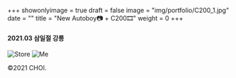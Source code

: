 +++
showonlyimage = true
draft = false
image = "img/portfolio/C200_1.jpg"
date = ""
title = "New Autoboy📷 + C200🎞"
weight = 0
+++

#### 2021.03 삼일절 강릉

![Store][1]
![Me][2]

[1]: https://jisun-choi.github.io/choi//img/portfolio/C200_2.jpg
[2]: https://jisun-choi.github.io/choi//img/portfolio/C200_3.jpg

©2021 CHOI.
